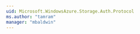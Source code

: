 ```yaml
---
uid: Microsoft.WindowsAzure.Storage.Auth.Protocol
ms.author: "tamram"
manager: "mbaldwin"
---
```

